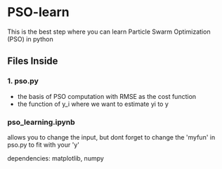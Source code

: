 # PSO-learn
This is the best step where you can learn Particle Swarm Optimization (PSO) in python

## Files Inside
### 1. pso.py
- the basis of PSO computation with RMSE as the cost function
- the function of y_i where we want to estimate yi to y

### pso_learning.ipynb
allows you to change the input, but dont forget to change the 'myfun' in pso.py to fit with your 'y'

dependencies: matplotlib, numpy
